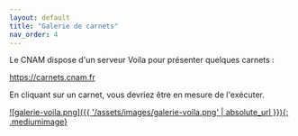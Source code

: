 ```yaml
---
layout: default
title: "Galerie de carnets"
nav_order: 4
---
```


Le CNAM dispose d'un serveur Voila pour présenter quelques carnets :

<div class="centre-important">
<a href="https://carnets.cnam.fr">https://carnets.cnam.fr</a>
</div>
  

En cliquant sur un carnet, vous devriez être en mesure de l'exécuter.

<a href="https://carnets.cnam.fr">![galerie-voila.png]({{ '/assets/images/galerie-voila.png' | absolute_url }}){: .mediumimage}</a>
